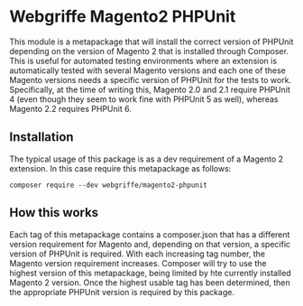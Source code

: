 Webgriffe Magento2 PHPUnit
==========================

This module is a metapackage that will install the correct version of PHPUnit depending on the version of Magento 2 that is installed through Composer. This is useful for automated testing environments where an extension is automatically tested with several Magento versions and each one of these Magento versions needs a specific version of PHPUnit for the tests to work.
Specifically, at the time of writing this, Magento 2.0 and 2.1 require PHPUnit 4 (even though they seem to work fine with PHPUnit 5 as well), whereas Magento 2.2 requires PHPUnit 6.

Installation
------------

The typical usage of this package is as a dev requirement of a Magento 2 extension. In this case require this metapackage as follows:

```
composer require --dev webgriffe/magento2-phpunit
```

How this works
--------------

Each tag of this metapackage contains a composer.json that has a different version requirement for Magento and, depending on that version, a specific version of PHPUnit is required.
With each increasing tag number, the Magento version requirement increases. Composer will try to use the highest version of this metapackage, being limited by hte currently installed Magento 2 version. Once the highest usable tag has been determined, then the appropriate PHPUnit version is required by this package.
